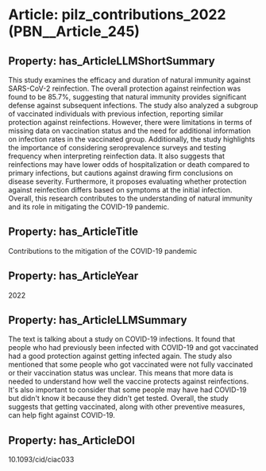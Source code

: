 # Article: __pilz_contributions_2022__ (PBN__Article_245)

## Property: has_ArticleLLMShortSummary

This study examines the efficacy and duration of natural immunity against SARS-CoV-2 reinfection. The overall protection against reinfection was found to be 85.7%, suggesting that natural immunity provides significant defense against subsequent infections. The study also analyzed a subgroup of vaccinated individuals with previous infection, reporting similar protection against reinfections. However, there were limitations in terms of missing data on vaccination status and the need for additional information on infection rates in the vaccinated group. Additionally, the study highlights the importance of considering seroprevalence surveys and testing frequency when interpreting reinfection data. It also suggests that reinfections may have lower odds of hospitalization or death compared to primary infections, but cautions against drawing firm conclusions on disease severity. Furthermore, it proposes evaluating whether protection against reinfection differs based on symptoms at the initial infection. Overall, this research contributes to the understanding of natural immunity and its role in mitigating the COVID-19 pandemic.

## Property: has_ArticleTitle

Contributions to the mitigation of the COVID-19 pandemic

## Property: has_ArticleYear

2022

## Property: has_ArticleLLMSummary

The text is talking about a study on COVID-19 infections. It found that people who had previously been infected with COVID-19 and got vaccinated had a good protection against getting infected again. The study also mentioned that some people who got vaccinated were not fully vaccinated or their vaccination status was unclear. This means that more data is needed to understand how well the vaccine protects against reinfections. It's also important to consider that some people may have had COVID-19 but didn't know it because they didn't get tested. Overall, the study suggests that getting vaccinated, along with other preventive measures, can help fight against COVID-19.

## Property: has_ArticleDOI

10.1093/cid/ciac033

